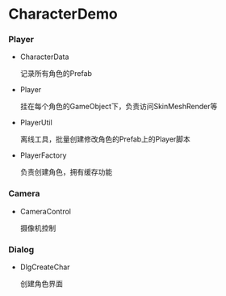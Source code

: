 # CharacterDemo

### Player

- CharacterData

  记录所有角色的Prefab

- Player

  挂在每个角色的GameObject下，负责访问SkinMeshRender等

- PlayerUtil

  离线工具，批量创建修改角色的Prefab上的Player脚本

- PlayerFactory

  负责创建角色，拥有缓存功能

### Camera

- CameraControl

  摄像机控制

### Dialog

- DlgCreateChar

  创建角色界面

